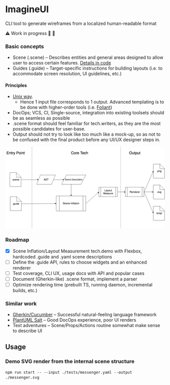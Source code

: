 # ImagineUI
CLI tool to generate wireframes from a localized human-readable format

:warning: Work in progress :wrench: :construction:

### Basic concepts

* Scene (.scene) – Describes entities and general areas designed to allow user to access certain features.
[Details in code](packages/imagineui-core/src/types/logic.ts)
* Guides (.guide) – Target-specific instructions for building layouts (i.e. to accommodate screen resolution, UI guidelines, etc.)

#### Principles
* [Unix way](https://en.wikipedia.org/wiki/Unix_philosophy). 
    * Hence 1 input file corresponds to 1 output. Advanced templating is to be done with higher-order tools (i.e. [Foliant](https://foliant-docs.github.io/docs/))
* DocOps; VCS, CI, Single-source, integration into existing toolsets should be as seamless as possible 
* .scene format should feel familiar for tech.writers, as they are the most possible candidates for user-base.
* Output should not try to look like too much like a mock-up, so as not to be confused with the final product before any UI/UX designer steps in.  

![logic flow diagram](docs/logic_flow.png)

### Roadmap

- [x] Scene Inflation/Layout Measurement tech.demo with Flexbox, hardcoded .guide and .yaml scene descriptions
- [ ] Define the .guide API, rules to choose widgets and an enhanced renderer
- [ ] Test coverage, CLI UX, usage docs with API and popular cases
- [ ] Document (Gherkin-like) .scene format, implement a parser
- [ ] Optimize rendering time (prebuilt TS, running daemon, incremental builds, etc.)

### Similar work
* [Gherkin/Cucumber](http://cucumber.io/) – Successful natural-feeling language framework 
* [PlantUML Salt](http://plantuml.com/salt) – Good DocOps experience, poor UI renders 
* Text adventures – Scene/Props/Actions routine somewhat make sense to describe UI

## Usage

### Demo SVG render from the internal scene structure
```
npm run start -- --input ./tests/messenger.yaml --output ./messenger.svg
```
